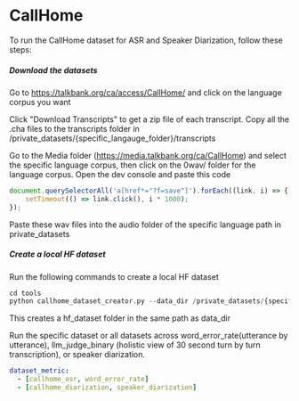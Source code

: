 # CallHome

To run the CallHome dataset for ASR and Speaker Diarization, follow these steps:

##### Download the datasets

Go to https://talkbank.org/ca/access/CallHome/ and click on the language corpus you want

Click "Download Transcripts" to get a zip file of each transcript. Copy all the .cha files to the transcripts folder in /private_datasets/{specific_langauge_folder}/transcripts

Go to the Media folder (https://media.talkbank.org/ca/CallHome) and select the specific language corpus, then click on the 0wav/ folder for the language corpus. 
Open the dev console and paste this code

```javascript
document.querySelectorAll('a[href*="?f=save"]').forEach((link, i) => {
    setTimeout(() => link.click(), i * 1000);
});
```

Paste these wav files into the audio folder of the specific language path in private_datasets

##### Create a local HF dataset
Run the following commands to create a local HF dataset
```python
cd tools
python callhome_dataset_creator.py --data_dir /private_datasets/{specific_language_folder}
```
This creates a hf_dataset folder in the same path as data_dir

Run the specific dataset or all datasets across word_error_rate(utterance by utterance), llm_judge_binary (holistic view of 30 second turn by turn transcription), or speaker diarization.

```yaml
dataset_metric:
  - [callhome_asr, word_error_rate]
  - [callhome_diarization, speaker_diarization] 
```